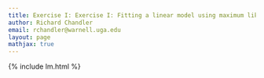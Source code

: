```yaml
---
title: Exercise I: Exercise I: Fitting a linear model using maximum likelihood and Gibbs sampling
author: Richard Chandler
email: rchandler@warnell.uga.edu
layout: page
mathjax: true
---
```


<!-- {% include mathjax.html %} -->

{% include lm.html %}


